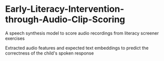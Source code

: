 # Early-Literacy-Intervention-through-Audio-Clip-Scoring
A speech synthesis model to score audio recordings from literacy screener exercises

Extracted audio features and expected text embeddings to predict the correctness of the child's spoken response
